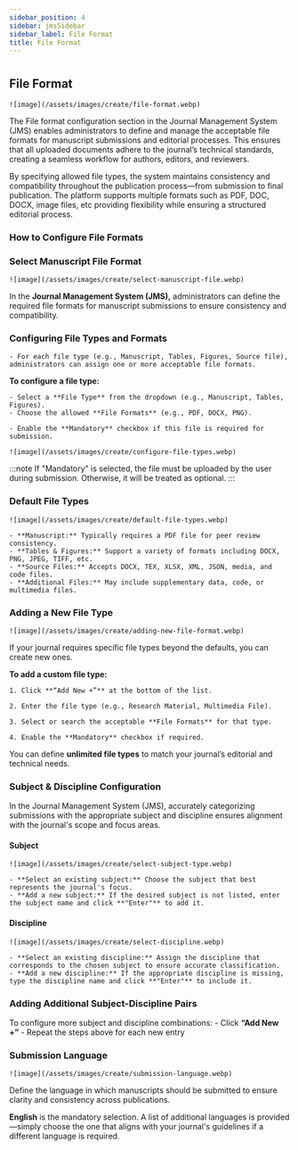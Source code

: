 ```yaml
---
sidebar_position: 4
sidebar: jmsSidebar
sidebar_label: File Format
title: File Format
---
```


#

## File Format

    ![image](/assets/images/create/file-format.webp)

The File format configuration section in the Journal Management System (JMS) enables administrators to define and manage the acceptable file formats for manuscript submissions and editorial processes. This ensures that all uploaded documents adhere to the journal’s technical standards, creating a seamless workflow for authors, editors, and reviewers.

By specifying allowed file types, the system maintains consistency and compatibility throughout the publication process—from submission to final publication. The platform supports multiple formats such as PDF, DOC, DOCX, image files, etc providing flexibility while ensuring a structured editorial process.

### How to Configure File Formats

### Select Manuscript File Format

    ![image](/assets/images/create/select-manuscript-file.webp)

In the **Journal Management System (JMS),** administrators can define the required file formats for manuscript submissions to ensure consistency and compatibility.

### Configuring File Types and Formats

    - For each file type (e.g., Manuscript, Tables, Figures, Source file), administrators can assign one or more acceptable file formats.

**To configure a file type:**

    - Select a **File Type** from the dropdown (e.g., Manuscript, Tables, Figures).
    - Choose the allowed **File Formats** (e.g., PDF, DOCX, PNG).

    - Enable the **Mandatory** checkbox if this file is required for submission.

    ![image](/assets/images/create/configure-file-types.webp)

:::note
 If "Mandatory" is selected, the file must be uploaded by the user during submission. Otherwise, it will be treated as optional.
:::

### Default File Types

    ![image](/assets/images/create/default-file-types.webp)

    - **Manuscript:** Typically requires a PDF file for peer review consistency.
    - **Tables & Figures:** Support a variety of formats including DOCX, PNG, JPEG, TIFF, etc.
    - **Source Files:** Accepts DOCX, TEX, XLSX, XML, JSON, media, and code files.
    - **Additional Files:** May include supplementary data, code, or multimedia files.

### Adding a New File Type

    ![image](/assets/images/create/adding-new-file-format.webp)

If your journal requires specific file types beyond the defaults, you can create new ones.

**To add a custom file type:**

    1. Click **“Add New +”** at the bottom of the list.

    2. Enter the file type (e.g., Research Material, Multimedia File).

    3. Select or search the acceptable **File Formats** for that type.

    4. Enable the **Mandatory** checkbox if required.

You can define **unlimited file types** to match your journal’s editorial and technical needs.

### Subject & Discipline Configuration

In the Journal Management System (JMS), accurately categorizing submissions with the appropriate subject and discipline ensures alignment with the journal's scope and focus areas.

#### Subject

    ![image](/assets/images/create/select-subject-type.webp)

    - **Select an existing subject:** Choose the subject that best represents the journal's focus.
    - **Add a new subject:** If the desired subject is not listed, enter the subject name and click **"Enter"** to add it.
    
#### Discipline

    ![image](/assets/images/create/select-discipline.webp)

    - **Select an existing discipline:** Assign the discipline that corresponds to the chosen subject to ensure accurate classification.
    - **Add a new discipline:** If the appropriate discipline is missing, type the discipline name and click **"Enter"** to include it.

### Adding Additional Subject-Discipline Pairs

To configure more subject and discipline combinations:
    - Click **“Add New +”**
    - Repeat the steps above for each new entry

### Submission Language

    ![image](/assets/images/create/submission-language.webp)

Define the language in which manuscripts should be submitted to ensure clarity and consistency across publications.

**English** is the mandatory selection. A list of additional languages is provided—simply choose the one that aligns with your journal's guidelines if a different language is required.
